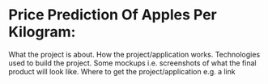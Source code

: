 # Price Prediction Of Apples Per Kilogram:
What the project is about.
How the project/application works.
Technologies used to build the project.
Some mockups i.e. screenshots of what the final product will look like.
Where to get the project/application e.g. a link
